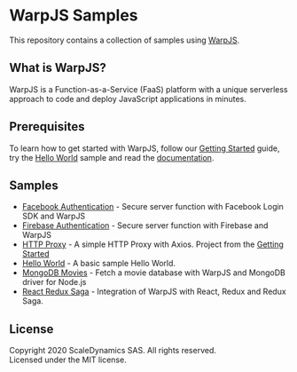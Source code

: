 # WarpJS Samples

This repository contains a collection of samples using [WarpJS](https://warpjs.com).

## What is WarpJS?

WarpJS is a Function-as-a-Service (FaaS) platform with a unique serverless approach to code and deploy JavaScript applications in minutes.

## Prerequisites

To learn how to get started with WarpJS, follow our [Getting Started](https://warpjs.dev/docs/getting-started) guide, try the [Hello World](./hello-world) sample and read the [documentation](https://warpjs.dev).

## Samples

- [Facebook Authentication](./facebook-auth) - Secure server function with Facebook Login SDK and WarpJS
- [Firebase Authentication](./firebase-auth) - Secure server function with Firebase and WarpJS
- [HTTP Proxy](./http-proxy) - A simple HTTP Proxy with Axios. Project from the [Getting Started](https://warpjs.dev/docs/getting-started)
- [Hello World](./hello-world) - A basic sample Hello World.
- [MongoDB Movies](./mongodb-movies) - Fetch a movie database with WarpJS and MongoDB driver for Node.js
- [React Redux Saga](./react-redux-saga) - Integration of WarpJS with React, Redux and Redux Saga.

<!--
- [Contact-us form with Vue.js](./contact-us) - Create a simple contact-us form in Vue.js and send e-mail with Node.js thanks to WarpJS.
- [Dark Sky API](./darksky) - Get the weather from the Dark Sky REST API
- [OpenCage Geocoder API](./opencage-geocoder) - Get the physical address from a GPS location with OpenCage Geocoder API
- [Stripe Node.JS](./stripe-node) - Make a paiement with Stripe Node.JS module and WarpJS.
- [TensorFlow.js Toxicity](./tensorflowjs-toxicity) - Execute the toxicity model for TensorFlow.js on WarpJS
- [Twilio SMS](./twilio-sms) - Send SMS with Twilio and WarpJS.
- [ViaMichelin API](./viamichelin) - Find the best restaurants near you from the ViaMichelin REST API
  -->

## License

Copyright 2020 ScaleDynamics SAS. All rights reserved.  
Licensed under the MIT license.
